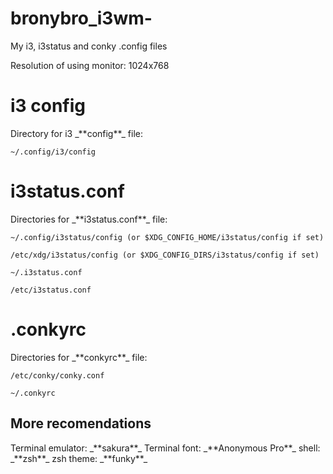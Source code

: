 # bronybro_i3wm-
My i3, i3status and conky .config files  

Resolution of using monitor: 1024х768 

<h1>i3 config</h1>
Directory for i3 _**config**_ file:  

    ~/.config/i3/config 
  
<h1>i3status.conf</h1>
Directories for _**i3status.conf**_ file:  

    ~/.config/i3status/config (or $XDG_CONFIG_HOME/i3status/config if set)
    
    /etc/xdg/i3status/config (or $XDG_CONFIG_DIRS/i3status/config if set)
    
    ~/.i3status.conf
    
    /etc/i3status.conf  
    
<h1>.conkyrc</h1>
Directories for _**conkyrc**_ file:  

    /etc/conky/conky.conf 
    
    ~/.conkyrc 
    
<h2>More recomendations</h2>
Terminal emulator: _**sakura**_  
Terminal font: _**Anonymous Pro**_  
shell: _**zsh**_  
zsh theme: _**funky**_




